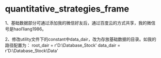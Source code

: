 # quantitative_strategies_frame

1、基础数据部分可通过添加我的微信好友后，通过百度云的方式共享，我的微信号是haol1iang1986。

2、修改utility文件下的constant中data_dair，改为存放基础数据的目录。如我的路径配置为： root_dair = r'D:\Database_Stock' data_dair = r'D:\Database_Stock\Data'
